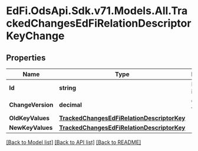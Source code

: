 # EdFi.OdsApi.Sdk.v71.Models.All.TrackedChangesEdFiRelationDescriptorKeyChange

## Properties

Name | Type | Description | Notes
------------ | ------------- | ------------- | -------------
**Id** | **string** | Resource identifier | [optional] 
**ChangeVersion** | **decimal** | Change version | [optional] 
**OldKeyValues** | [**TrackedChangesEdFiRelationDescriptorKey**](TrackedChangesEdFiRelationDescriptorKey.md) |  | [optional] 
**NewKeyValues** | [**TrackedChangesEdFiRelationDescriptorKey**](TrackedChangesEdFiRelationDescriptorKey.md) |  | [optional] 

[[Back to Model list]](../README.md#documentation-for-models) [[Back to API list]](../README.md#documentation-for-api-endpoints) [[Back to README]](../README.md)

